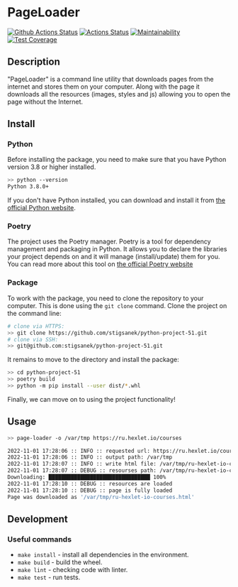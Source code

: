 # PageLoader

[![Github Actions Status](https://github.com/stigsanek/python-project-51/workflows/python-ci/badge.svg)](https://github.com/stigsanek/python-project-51/actions)
[![Actions Status](https://github.com/stigsanek/python-project-51/workflows/hexlet-check/badge.svg)](https://github.com/stigsanek/python-project-51/actions)
[![Maintainability](https://api.codeclimate.com/v1/badges/ff6b591f32b06bddfb55/maintainability)](https://codeclimate.com/github/stigsanek/python-project-51/maintainability)
[![Test Coverage](https://api.codeclimate.com/v1/badges/ff6b591f32b06bddfb55/test_coverage)](https://codeclimate.com/github/stigsanek/python-project-51/test_coverage)

## Description

"PageLoader" is a command line utility that downloads pages from the internet and stores them on your computer. Along
with
the page it downloads all the resources (images, styles and js) allowing you to open the page without the Internet.

## Install

### Python

Before installing the package, you need to make sure that you have Python version 3.8 or higher installed.

```bash
>> python --version
Python 3.8.0+
```

If you don't have Python installed, you can download and install it
from [the official Python website](https://www.python.org/downloads/).

### Poetry

The project uses the Poetry manager. Poetry is a tool for dependency management and packaging in Python. It allows you
to declare the libraries your project depends on and it will manage (install/update) them for you. You can read more
about this tool on [the official Poetry website](https://python-poetry.org/)

### Package

To work with the package, you need to clone the repository to your computer. This is done using the `git clone` command.
Clone the project on the command line:

```bash
# clone via HTTPS:
>> git clone https://github.com/stigsanek/python-project-51.git
# clone via SSH:
>> git@github.com:stigsanek/python-project-51.git
```

It remains to move to the directory and install the package:

```bash
>> cd python-project-51
>> poetry build
>> python -m pip install --user dist/*.whl
```

Finally, we can move on to using the project functionality!

## Usage

```bash
>> page-loader -o /var/tmp https://ru.hexlet.io/courses

2022-11-01 17:28:06 :: INFO :: requested url: https://ru.hexlet.io/courses
2022-11-01 17:28:06 :: INFO :: output path: /var/tmp
2022-11-01 17:28:07 :: INFO :: write html file: /var/tmp/ru-hexlet-io-courses.html
2022-11-01 17:28:07 :: DEBUG :: resourses path: /var/tmp/ru-hexlet-io-courses_files
Downloading: ████████████████████████████████ 100%
2022-11-01 17:28:10 :: DEBUG :: resources are loaded
2022-11-01 17:28:10 :: DEBUG :: page is fully loaded
Page was downloaded as '/var/tmp/ru-hexlet-io-courses.html'
```

## Development

### Useful commands

* `make install` - install all dependencies in the environment.
* `make build` - build the wheel.
* `make lint` - checking code with linter.
* `make test` - run tests.
